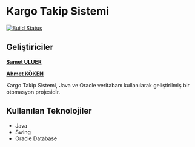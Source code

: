 # Kargo Takip Sistemi

[![Build Status](https://travis-ci.org/joemccann/dillinger.svg?branch=master)](https://travis-ci.org/joemccann/dillinger)
## Geliştiriciler
[**Samet ULUER**](https://github.com/sametuluerr)

[**Ahmet KÖKEN**](https://github.com/ahmetkkn07)

Kargo Takip Sistemi, Java ve Oracle veritabanı kullanılarak geliştirilmiş bir otomasyon projesidir.
## Kullanılan Teknolojiler
  - Java
  - Swing
  - Oracle Database
